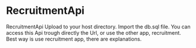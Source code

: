 # RecruitmentApi
RecruitmentApi
Upload to your host directory.
Import the db.sql file.
You can access this Api trough directly the Url, or use the other app, recruitment.
Best way is use recruitment app, there are explanations.

